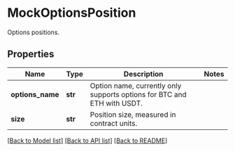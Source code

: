 # MockOptionsPosition

Options positions.
## Properties
Name | Type | Description | Notes
------------ | ------------- | ------------- | -------------
**options_name** | **str** | Option name, currently only supports options for BTC and ETH with USDT. | 
**size** | **str** | Position size, measured in contract units. | 

[[Back to Model list]](../README.md#documentation-for-models) [[Back to API list]](../README.md#documentation-for-api-endpoints) [[Back to README]](../README.md)


